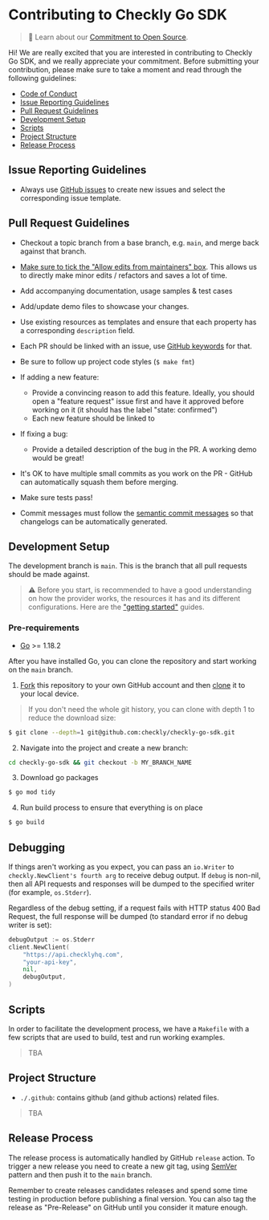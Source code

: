 # Contributing to Checkly Go SDK

> 🤝 Learn about our [Commitment to Open Source](https://checklyhq.com/oss).

Hi! We are really excited that you are interested in contributing to Checkly Go SDK, and we really appreciate your commitment. Before submitting your contribution, please make sure to take a moment and read through the following guidelines:

- [Code of Conduct](./CODE_OF_CONDUCT.md)
- [Issue Reporting Guidelines](#issue-reporting-guidelines)
- [Pull Request Guidelines](#pull-request-guidelines)
- [Development Setup](#development-setup)
- [Scripts](#scripts)
- [Project Structure](#project-structure)
- [Release Process](#releases-process)

## Issue Reporting Guidelines

- Always use [GitHub issues](https://github.com/clockworksoul/checkly-go-sdk/issues/new/choose) to create new issues and select the corresponding issue template.

## Pull Request Guidelines

- Checkout a topic branch from a base branch, e.g. `main`, and merge back against that branch.

- [Make sure to tick the "Allow edits from maintainers" box](https://docs.github.com/en/pull-requests/collaborating-with-pull-requests/working-with-forks/allowing-changes-to-a-pull-request-branch-created-from-a-fork). This allows us to directly make minor edits / refactors and saves a lot of time.

- Add accompanying documentation, usage samples & test cases
- Add/update demo files to showcase your changes.
- Use existing resources as templates and ensure that each property has a corresponding `description` field.
- Each PR should be linked with an issue, use [GitHub keywords](https://docs.github.com/en/get-started/writing-on-github/working-with-advanced-formatting/using-keywords-in-issues-and-pull-requests) for that.
- Be sure to follow up project code styles (`$ make fmt`)

- If adding a new feature:
  - Provide a convincing reason to add this feature. Ideally, you should open a "feature request" issue first and have it approved before working on it (it should has the label "state: confirmed")
  - Each new feature should be linked to

- If fixing a bug:
  - Provide a detailed description of the bug in the PR. A working demo would be great!

- It's OK to have multiple small commits as you work on the PR - GitHub can automatically squash them before merging.

- Make sure tests pass!

- Commit messages must follow the [semantic commit messages](https://gist.github.com/joshbuchea/6f47e86d2510bce28f8e7f42ae84c716) so that changelogs can be automatically generated.

## Development Setup

The development branch is `main`. This is the branch that all pull requests should be made against.

> ⚠️ Before you start, is recommended to have a good understanding on how the provider works, the resources it has and its different configurations. Here are the ["getting started"](https://github.com/clockworksoul/checkly-go-sdk#getting-started) guides.

### Pre-requirements
- [Go](https://go.dev/doc/install) >= 1.18.2

After you have installed  Go, you can clone the repository and start working on the `main` branch.

1. [Fork](https://help.github.com/articles/fork-a-repo/) this repository to your own GitHub account and then [clone](https://help.github.com/articles/cloning-a-repository/) it to your local device.

  > If you don't need the whole git history, you can clone with depth 1 to reduce the download size:

  ```sh
  $ git clone --depth=1 git@github.com:checkly/checkly-go-sdk.git
  ```

2. Navigate into the project and create a new branch:
  ```sh
  cd checkly-go-sdk && git checkout -b MY_BRANCH_NAME
  ```

3. Download go packages
  ```sh
  $ go mod tidy
  ```

4. Run build process to ensure that everything is on place
  ```sh
  $ go build
  ```

## Debugging

If things aren't working as you expect, you can pass an `io.Writer` to `checkly.NewClient's fourth arg` to receive debug output. If `debug` is non-nil, then all API requests and responses will be dumped to the specified writer (for example, `os.Stderr`).

Regardless of the debug setting, if a request fails with HTTP status 400 Bad Request, the full response will be dumped (to standard error if no debug writer is set):

```go
debugOutput := os.Stderr
client.NewClient(
	"https://api.checklyhq.com",
	"your-api-key",
	nil,
	debugOutput,
)
```

## Scripts

In order to facilitate the development process, we have a `Makefile` with a few scripts that are used to build, test and run working examples.

> TBA

## Project Structure

- `./.github`: contains github (and github actions) related files.

> TBA


## Release Process
The release process is automatically handled by GitHub `release` action.
To trigger a new release you need to create a new git tag, using [SemVer](https://semver.org) pattern and then push it to the `main` branch.

Remember to create releases candidates releases and spend some time testing in production before publishing a final version. You can also tag the release as "Pre-Release" on GitHub until you consider it mature enough.
